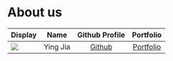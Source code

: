 # About us

Display |   Name   |           Github Profile           | Portfolio 
--------|:--------:|:----------------------------------:|:---------:
![](https://via.placeholder.com/100.png?text=Photo) | Ying Jia | [Github](https://github.com/syj02) | [Portfolio](docs/team/syj02.md)
